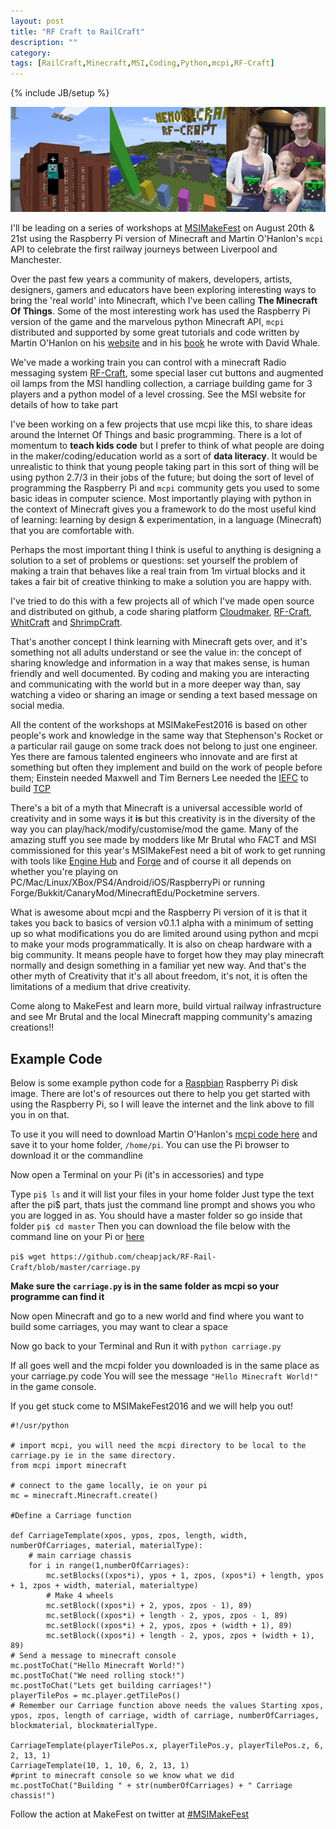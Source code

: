 ```yaml
---
layout: post
title: "RF Craft to RailCraft"
description: ""
category: 
tags: [RailCraft,Minecraft,MSI,Coding,Python,mcpi,RF-Craft]
---
```

{% include JB/setup %}

<img src="/images/RF-RailCraft.gif" width="600">

I'll be leading on a series of workshops at <a href="http://msimanchester.org.uk/whats-on/activity/makefest-2016">MSIMakeFest</a> on August 20th & 21st using the Raspberry Pi version of Minecraft and Martin O'Hanlon's `mcpi` API to celebrate the first railway journeys between Liverpool and Manchester.

Over the past few years a community of makers, developers, artists, designers, gamers and educators have been exploring interesting ways to bring the 'real world' into Minecraft, which I've been calling **The Minecraft Of Things**. Some of the most interesting work has used the Raspberry Pi version of the game and the marvelous python Minecraft API, `mcpi` distributed and supported by some great tutorials and code written by Martin O'Hanlon on his <a href="http://www.stuffaboutcode.com/">website</a> and in his <a href="http://eu.wiley.com/WileyCDA/WileyTitle/productCd-111894691X,descCd-buy.html">book</a> he wrote with David Whale. 

We've made a working train you can control with a minecraft Radio messaging system <a href="https://github.com/cheapjack/RF-Craft">RF-Craft</a>, some special laser cut buttons and augmented oil lamps from the MSI handling collection, a carriage building game for 3 players and a python model of a level crossing. See the MSI website for details of how to take part

I've been working on a few projects that use mcpi like this, to share ideas around the Internet Of Things and basic programming. There is a lot of momentum to **teach kids code** but I prefer to think of what people are doing in the maker/coding/education world as a sort of **data literacy**. It would be unrealistic to think that young people taking part in this sort of thing will be using python 2.7/3 in their jobs of the future; but doing the sort of level of programming the Raspberry Pi and `mcpi` community gets you used to some basic ideas in computer science. Most importantly playing with python in the context of Minecraft gives you a framework to do the most useful kind of learning: learning by design & experimentation, in a language (Minecraft) that you are comfortable with. 

Perhaps the most important thing I think is useful to anything is designing a solution to a set of problems or questions: set yourself the problem of making a train that behaves like a real train from 1m virtual blocks and it takes a fair bit of creative thinking to make a solution you are happy with.

I've tried to do this with a few projects all of which I've made open source and distributed on github, a code sharing platform <a href="https://github.com/cheapjack/Cloudmaker">Cloudmaker</a>, <a href="https://github.com/cheapjack/RF-Craft">RF-Craft</a>, <a href="http://cheapjack.github.io/whitcraft/">WhitCraft</a> and <a href="https://github.com/cheapjack/ShrimpCraft">ShrimpCraft</a>.

That's another concept I think learning with Minecraft gets over, and it's something not all adults understand or see the value in:  the concept of sharing knowledge and information in a way that makes sense, is human friendly and well documented. By coding and making you are interacting and communicating with the world but in a more deeper way than, say watching a video or sharing an image or sending a text based message on social media.   

All the content of the workshops at MSIMakeFest2016 is based on other people's work and knowledge in the same way that Stephenson's Rocket or a particular rail gauge on some track does not belong to just one engineer. Yes there are famous talented engineers who innovate and are first at something but often they implement and build on the work of people before them; Einstein needed Maxwell and Tim Berners Lee needed the <a href="https://en.wikipedia.org/wiki/Internet_Engineering_Task_Force">IEFC</a> to build <a href="https://en.wikipedia.org/wiki/Transmission_Control_Protocol">TCP</a> 

There's a bit of a myth that Minecraft is a universal accessible world of creativity and in some ways it **is** but this creativity is in the diversity of the way you can play/hack/modify/customise/mod the game. Many of the amazing stuff you see made by modders like Mr Brutal who FACT and MSI commissioned for this year's MSIMakeFest need a bit of work to get running with tools like <a href="http://www.enginehub.org/">Engine Hub</a> and <a href="http://files.minecraftforge.net/">Forge</a> and of course it all depends on whether you're playing on PC/Mac/Linux/XBox/PS4/Android/iOS/RaspberryPi or running Forge/Bukkit/CanaryMod/MinecraftEdu/Pocketmine servers. 

What is awesome about mcpi and the Raspberry Pi version of it is that it takes you back to basics of version v0.1.1 alpha with a minimum of setting up so what modifications you do are limited around using python and mcpi to make your mods programmatically. It is also on cheap hardware with a big community. It means people have to forget how they may play minecraft normally and design something in a familiar yet new way. And that's the other myth of Creativity that it's all about freedom, it's not, it is often the limitations of a medium that drive creativity. 

Come along to MakeFest and learn more, build virtual railway infrastructure and see Mr Brutal and the local Minecraft mapping community's amazing creations!!


## Example Code

Below is some example python code for a <a href="https://www.raspberrypi.org/downloads/">Raspbian</a> Raspberry Pi disk image. There are lot's of resources out there to help you get started with using the Raspberry Pi, so I will leave the internet and the link above to fill you in on that.

To use it you will need to download Martin O'Hanlon's [mcpi code here](https://github.com/martinohanlon/mcpi) and save it to your home folder, `/home/pi`.
You can use the Pi browser to download it or the commandline

Now open a Terminal on your Pi (it's in accessories) and type

Type `pi$ ls` and it will list your files in your home folder
Just type the text after the pi$ part, thats just the command line prompt and shows you who you are logged in as.
You should have a master folder so go inside that folder
`pi$ cd master`
Then you can download the file below with the command line on your Pi or <a href="https://github.com/cheapjack/RF-Rail-Craft/blob/master/carriage.p">here</a>

`pi$ wget https://github.com/cheapjack/RF-Rail-Craft/blob/master/carriage.py`

**Make sure the `carriage.py` is in the same folder as mcpi so your programme can find it**

Now open Minecraft and go to a new world and find where you want to build some carriages, you may want to clear a space 

Now go back to your Terminal and Run it with 
`python carriage.py`

If all goes well and the mcpi folder you downloaded is in the same place as your carriage.py code
You will see the message `"Hello Minecraft World!"` in the game console.

If you get stuck come to MSIMakeFest2016 and we will help you out!

```
#!/usr/python

# import mcpi, you will need the mcpi directory to be local to the carriage.py ie in the same directory.  
from mcpi import minecraft

# connect to the game locally, ie on your pi
mc = minecraft.Minecraft.create()

#Define a Carriage function

def CarriageTemplate(xpos, ypos, zpos, length, width, numberOfCarriages, material, materialType):
    # main carriage chassis
    for i in range(1,numberOfCarriages):
        mc.setBlocks((xpos*i), ypos + 1, zpos, (xpos*i) + length, ypos + 1, zpos + width, material, materialtype)
        # Make 4 wheels
        mc.setBlock((xpos*i) + 2, ypos, zpos - 1), 89)
        mc.setBlock((xpos*i) + length - 2, ypos, zpos - 1, 89)
        mc.setBlock((xpos*i) + 2, ypos, zpos + (width + 1), 89)
        mc.setBlock((xpos*i) + length - 2, ypos, zpos + (width + 1), 89)
# Send a message to minecraft console
mc.postToChat("Hello Minecraft World!")
mc.postToChat("We need rolling stock!")
mc.postToChat("Lets get building carriages!")
playerTilePos = mc.player.getTilePos()
# Remember our Carriage function above needs the values Starting xpos, ypos, zpos, length of carriage, width of carriage, numberOfCarriages, blockmaterial, blockmaterialType.

CarriageTemplate(playerTilePos.x, playerTilePos.y, playerTilePos.z, 6, 2, 13, 1)
CarriageTemplate(10, 1, 10, 6, 2, 13, 1)
#print to minecraft console so we know what we did
mc.postToChat("Building " + str(numberOfCarriages) + " Carriage chassis!")

```

Follow the action at MakeFest on twitter at <a href="https://twitter.com/hashtag/msimakefest">#MSIMakeFest</a>
